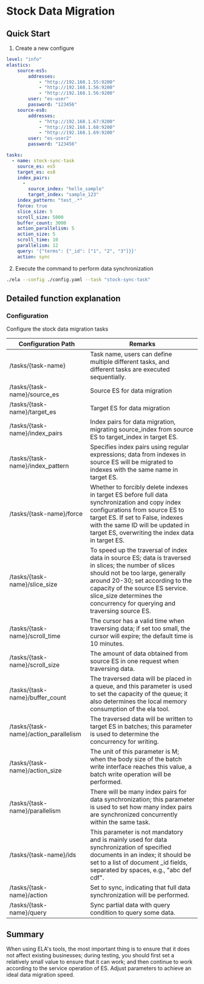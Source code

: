# Stock Data Migration

## Quick Start

1. Create a new configure

```yaml
level: "info"
elastics:
    source-es5:
        addresses:
            - "http://192.168.1.55:9200"
            - "http://192.168.1.56:9200"
            - "http://192.168.1.56:9200"
        user: "es-user"
        password: "123456"
    source-es8:
        addresses:
            - "http://192.168.1.67:9200"
            - "http://192.168.1.68:9200"
            - "http://192.168.1.69:9200"
        user: "es-user2"
        password: "123456"

tasks:
  - name: stock-sync-task
    source_es: es5
    target_es: es8
    index_pairs:
      -
        source_index: "hello_sample"
        target_index: "sample_123"
    index_pattern: "test_.*"
    force: true
    slice_size: 5
    scroll_size: 5000
    buffer_count: 3000
    action_parallelism: 5
    action_size: 5
    scroll_time: 10
    parallelism: 12
    query: '{"terms": {"_id": ["1", "2", "3"]}}'
    action: sync
```
2. Execute the command to perform data synchronization

```bash
./ela --config ./config.yaml --task "stock-sync-task"
```

## Detailed function explanation
### Configuration

Configure the stock data migration tasks

| Configuration Path                    | Remarks                                                                                                                                                                                                                                                                                       |
|---------------------------------------|-----------------------------------------------------------------------------------------------------------------------------------------------------------------------------------------------------------------------------------------------------------------------------------------------|
| /tasks/{task-name}                    | Task name, users can define multiple different tasks, and different tasks are executed sequentially.                                                                                                                                                                                          |
| /tasks/{task-name}/source_es          | Source ES for data migration                                                                                                                                                                                                                                                                  |
| /tasks/{task-name}/target_es          | Target ES for data migration                                                                                                                                                                                                                                                                  |
| /tasks/{task-name}/index_pairs        | Index pairs for data migration, migrating source_index from source ES to target_index in target ES.                                                                                                                                                                                           |
| /tasks/{task-name}/index_pattern      | Specifies index pairs using regular expressions; data from indexes in source ES will be migrated to indexes with the same name in target ES.                                                                                                                                                  |
| /tasks/{task-name}/force              | Whether to forcibly delete indexes in target ES before full data synchronization and copy index configurations from source ES to target ES. If set to False, indexes with the same ID will be updated in target ES, overwriting the index data in target ES.                                  |
| /tasks/{task-name}/slice_size         | To speed up the traversal of index data in source ES; data is traversed in slices; the number of slices should not be too large, generally around 20-30; set according to the capacity of the source ES service. slice_size determines the concurrency for querying and traversing source ES. |
| /tasks/{task-name}/scroll_time        | The cursor has a valid time when traversing data; if set too small, the cursor will expire; the default time is 10 minutes.                                                                                                                                                                   |
| /tasks/{task-name}/scroll_size        | The amount of data obtained from source ES in one request when traversing data.                                                                                                                                                                                                               |
| /tasks/{task-name}/buffer_count       | The traversed data will be placed in a queue, and this parameter is used to set the capacity of the queue; it also determines the local memory consumption of the ela tool.                                                                                                                   |
| /tasks/{task-name}/action_parallelism | The traversed data will be written to target ES in batches; this parameter is used to determine the concurrency for writing.                                                                                                                                                                  |
| /tasks/{task-name}/action_size        | The unit of this parameter is M; when the body size of the batch write interface reaches this value, a batch write operation will be performed.                                                                                                                                               |
| /tasks/{task-name}/parallelism        | There will be many index pairs for data synchronization; this parameter is used to set how many index pairs are synchronized concurrently within the same task.                                                                                                                               |
| /tasks/{task-name}/ids                | This parameter is not mandatory and is mainly used for data synchronization of specified documents in an index; it should be set to a list of document _id fields, separated by spaces, e.g., "abc def cdf".                                                                                  |
| /tasks/{task-name}/action             | Set to sync, indicating that full data synchronization will be performed.                                                                                                                                                                                                                     |
| /tasks/{task-name}/query              | Sync partial data with query condition to query some data.                                                                                                                                                                                                                                    |


## Summary

When using ELA's tools, the most important thing is to ensure that it does not affect existing businesses; during testing, you should first set a relatively small value to ensure that it can work; and then continue to work according to the service operation of ES. Adjust parameters to achieve an ideal data migration speed.

